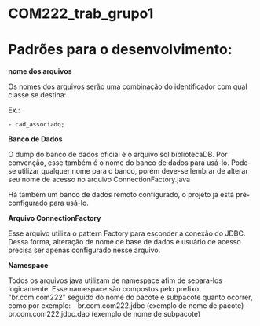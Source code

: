 # COM222_trab_grupo1

# Padrões para o desenvolvimento:

**nome dos arquivos**

Os nomes dos arquivos serão uma combinação do identificador com qual classe se destina:

Ex.:

	- cad_associado;


**Banco de Dados**

O dump do banco de dados oficial é o arquivo sql bibliotecaDB. Por convenção, esse também é o nome do banco de dados para usá-lo. Pode-se utilizar qualquer nome para o banco, porém deve-se lembrar de alterar seu nome de acesso no arquivo ConnectionFactory.java

Há também um banco de dados remoto configurado, o projeto ja está pré-configurado para usá-lo.


**Arquivo ConnectionFactory**

Esse arquivo utiliza o pattern Factory para esconder a conexão do JDBC. Dessa forma, alteração de nome de base de dados e usuário de acesso precisa ser apenas configurado nesse arquivo.

**Namespace**

Todos os arquivos java utilizam de namespace afim de separa-los logicamente.
Esse namespace são compostos pelo prefixo "br.com.com222" seguido do nome do pacote e subpacote quanto ocorrer, como por exemplo:
	- br.com.com222.jdbc		(exemplo de nome de pacote)
	- br.com.com222.jdbc.dao	(exemplo de nome de subpacote)
